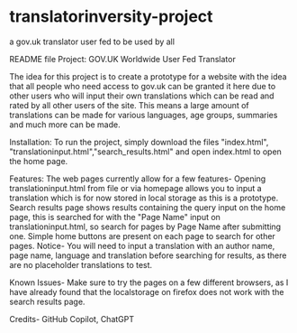 # translatorinversity-project
a gov.uk translator user fed to be used by all

README file
Project: GOV.UK Worldwide User Fed Translator

The idea for this project is to create a prototype for a website with the idea that all people who need access to gov.uk can be granted it here due to other users who will input their own translations which can be read and rated by all other users of the site. This means a large amount of translations can be made for various languages, age groups, summaries and much more can be made.

Installation: To run the project, simply download the files "index.html", "translationinput.html","search_results.html" and open index.html to open the home page.

Features: The web pages currently allow for a few features-
Opening translationinput.html from file or via homepage allows you to input a translation which is for now stored in local storage as this is a prototype.
Search results page shows results containing the query input on the home page, this is searched for with the "Page Name" input on translationinput.html, so search for pages by Page Name after submitting one.
Simple home buttons are present on each page to search for other pages.
Notice- You will need to input a translation with an author name, page name, language and translation before searching for results, as there are no placeholder translations to test.

Known Issues- Make sure to try the pages on a few different browsers, as I have already found that the localstorage on firefox does not work with the search results page.

Credits- GitHub Copilot, ChatGPT
